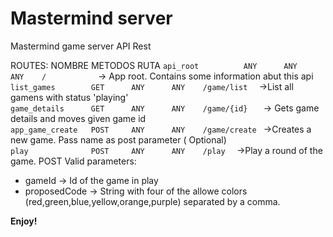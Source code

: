 # Mastermind server

Mastermind game server API Rest

ROUTES:
 NOMBRE            METODOS                  RUTA
`api_root          ANY      ANY      ANY    /           `       ->  App root. Contains some information abut this
api           
`list_games        GET      ANY      ANY    /game/list  `        ->List all gamens with status 'playing'        
`game_details      GET      ANY      ANY    /game/{id}   `       -> Gets game details and moves given game id     
`app_game_create   POST     ANY      ANY    /game/create `        ->Creates a new game. Pass name as post parameter (
Optional)    
`play              POST     ANY      ANY    /play  `              ->Play a round of the game. POST Valid parameters:
- gameId -> Id of the game in play
- proposedCode -> String with four of the allowe colors (red,green,blue,yellow,orange,purple) separated by a comma.

**Enjoy!**
